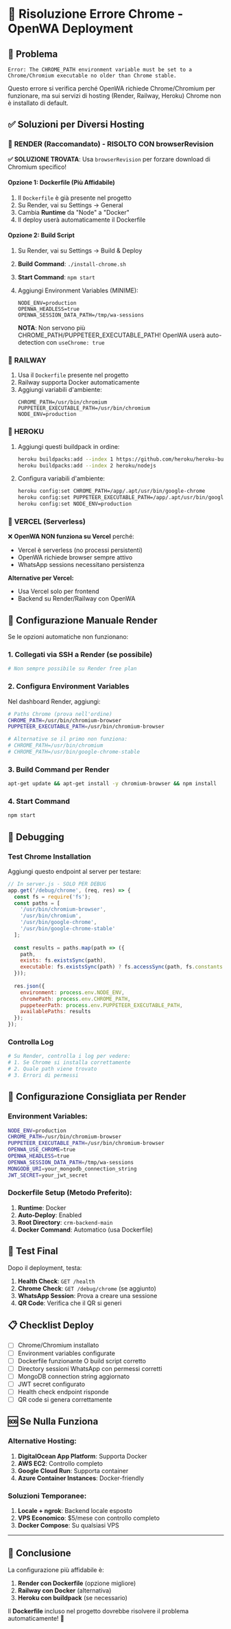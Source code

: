 # 🔧 Risoluzione Errore Chrome - OpenWA Deployment

## 🚨 Problema

```
Error: The CHROME_PATH environment variable must be set to a Chrome/Chromium executable no older than Chrome stable.
```

Questo errore si verifica perché OpenWA richiede Chrome/Chromium per funzionare, ma sui servizi di hosting (Render, Railway, Heroku) Chrome non è installato di default.

## ✅ Soluzioni per Diversi Hosting

### 🎯 **RENDER (Raccomandato) - RISOLTO CON browserRevision**

**✅ SOLUZIONE TROVATA**: Usa `browserRevision` per forzare download di Chromium specifico!

#### Opzione 1: Dockerfile (Più Affidabile)
1. Il `Dockerfile` è già presente nel progetto
2. Su Render, vai su Settings → General
3. Cambia **Runtime** da "Node" a "Docker"
4. Il deploy userà automaticamente il Dockerfile

#### Opzione 2: Build Script
1. Su Render, vai su Settings → Build & Deploy
2. **Build Command**: `./install-chrome.sh`
3. **Start Command**: `npm start`
4. Aggiungi Environment Variables (MINIME):
   ```
   NODE_ENV=production
   OPENWA_HEADLESS=true
   OPENWA_SESSION_DATA_PATH=/tmp/wa-sessions
   ```
   
   **NOTA**: Non servono più CHROME_PATH/PUPPETEER_EXECUTABLE_PATH! 
   OpenWA userà auto-detection con `useChrome: true`

### 🎯 **RAILWAY**

1. Usa il `Dockerfile` presente nel progetto
2. Railway supporta Docker automaticamente
3. Aggiungi variabili d'ambiente:
   ```
   CHROME_PATH=/usr/bin/chromium
   PUPPETEER_EXECUTABLE_PATH=/usr/bin/chromium
   NODE_ENV=production
   ```

### 🎯 **HEROKU**

1. Aggiungi questi buildpack in ordine:
   ```bash
   heroku buildpacks:add --index 1 https://github.com/heroku/heroku-buildpack-google-chrome
   heroku buildpacks:add --index 2 heroku/nodejs
   ```

2. Configura variabili d'ambiente:
   ```bash
   heroku config:set CHROME_PATH=/app/.apt/usr/bin/google-chrome
   heroku config:set PUPPETEER_EXECUTABLE_PATH=/app/.apt/usr/bin/google-chrome
   heroku config:set NODE_ENV=production
   ```

### 🎯 **VERCEL (Serverless)**

❌ **OpenWA NON funziona su Vercel** perché:
- Vercel è serverless (no processi persistenti)
- OpenWA richiede browser sempre attivo
- WhatsApp sessions necessitano persistenza

**Alternative per Vercel:**
- Usa Vercel solo per frontend
- Backend su Render/Railway con OpenWA

## 🔧 **Configurazione Manuale Render**

Se le opzioni automatiche non funzionano:

### 1. Collegati via SSH a Render (se possibile)
```bash
# Non sempre possibile su Render free plan
```

### 2. Configura Environment Variables
Nel dashboard Render, aggiungi:

```bash
# Paths Chrome (prova nell'ordine)
CHROME_PATH=/usr/bin/chromium-browser
PUPPETEER_EXECUTABLE_PATH=/usr/bin/chromium-browser

# Alternative se il primo non funziona:
# CHROME_PATH=/usr/bin/chromium
# CHROME_PATH=/usr/bin/google-chrome-stable
```

### 3. Build Command per Render
```bash
apt-get update && apt-get install -y chromium-browser && npm install
```

### 4. Start Command
```bash
npm start
```

## 🐛 **Debugging**

### Test Chrome Installation
Aggiungi questo endpoint al server per testare:

```javascript
// In server.js - SOLO PER DEBUG
app.get('/debug/chrome', (req, res) => {
  const fs = require('fs');
  const paths = [
    '/usr/bin/chromium-browser',
    '/usr/bin/chromium',
    '/usr/bin/google-chrome',
    '/usr/bin/google-chrome-stable'
  ];
  
  const results = paths.map(path => ({
    path,
    exists: fs.existsSync(path),
    executable: fs.existsSync(path) ? fs.accessSync(path, fs.constants.X_OK) : false
  }));
  
  res.json({
    environment: process.env.NODE_ENV,
    chromePath: process.env.CHROME_PATH,
    puppeteerPath: process.env.PUPPETEER_EXECUTABLE_PATH,
    availablePaths: results
  });
});
```

### Controlla Log
```bash
# Su Render, controlla i log per vedere:
# 1. Se Chrome si installa correttamente
# 2. Quale path viene trovato
# 3. Errori di permessi
```

## 🎯 **Configurazione Consigliata per Render**

### Environment Variables:
```bash
NODE_ENV=production
CHROME_PATH=/usr/bin/chromium-browser
PUPPETEER_EXECUTABLE_PATH=/usr/bin/chromium-browser
OPENWA_USE_CHROME=true
OPENWA_HEADLESS=true
OPENWA_SESSION_DATA_PATH=/tmp/wa-sessions
MONGODB_URI=your_mongodb_connection_string
JWT_SECRET=your_jwt_secret
```

### Dockerfile Setup (Metodo Preferito):
1. **Runtime**: Docker
2. **Auto-Deploy**: Enabled
3. **Root Directory**: `crm-backend-main`
4. **Docker Command**: Automatico (usa Dockerfile)

## 🚀 **Test Final**

Dopo il deployment, testa:

1. **Health Check**: `GET /health`
2. **Chrome Check**: `GET /debug/chrome` (se aggiunto)
3. **WhatsApp Session**: Prova a creare una sessione
4. **QR Code**: Verifica che il QR si generi

## 📋 **Checklist Deploy**

- [ ] Chrome/Chromium installato
- [ ] Environment variables configurate
- [ ] Dockerfile funzionante O build script corretto
- [ ] Directory sessioni WhatsApp con permessi corretti
- [ ] MongoDB connection string aggiornato
- [ ] JWT secret configurato
- [ ] Health check endpoint risponde
- [ ] QR code si genera correttamente

## 🆘 **Se Nulla Funziona**

### Alternative Hosting:
1. **DigitalOcean App Platform**: Supporta Docker
2. **AWS EC2**: Controllo completo
3. **Google Cloud Run**: Supporta container
4. **Azure Container Instances**: Docker-friendly

### Soluzioni Temporanee:
1. **Locale + ngrok**: Backend locale esposto
2. **VPS Economico**: $5/mese con controllo completo
3. **Docker Compose**: Su qualsiasi VPS

---

## 🎉 Conclusione

La configurazione più affidabile è:
1. **Render con Dockerfile** (opzione migliore)
2. **Railway con Docker** (alternativa)
3. **Heroku con buildpack** (se necessario)

Il **Dockerfile** incluso nel progetto dovrebbe risolvere il problema automaticamente! 🚀 